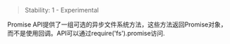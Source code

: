
> Stability: 1 - Experimental

Promise API提供了一组可选的异步文件系统方法，这些方法返回Promise对象，而不是使用回调。API可以通过require('fs').promise访问.

